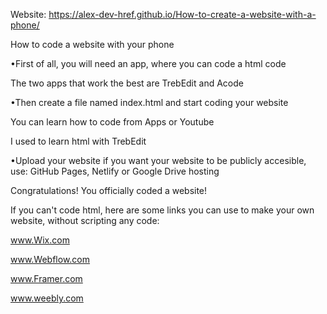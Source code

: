 Website: https://alex-dev-href.github.io/How-to-create-a-website-with-a-phone/


How to code a website with your phone

•First of all, you will need an app, where you can code a html code

The two apps that work the best are TrebEdit and Acode


•Then create a file named index.html and start coding your website

You can learn how to code from Apps or Youtube

I used to learn html with TrebEdit


•Upload your website
if you want your website to be publicly accesible, use: GitHub Pages, Netlify or Google Drive hosting


Congratulations! You officially coded a website!

If you can't code html, here are some links you can use to make your own website, without scripting any code:

www.Wix.com

www.Webflow.com

www.Framer.com

www.weebly.com



